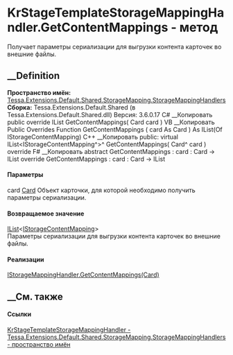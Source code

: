 # KrStageTemplateStorageMappingHandler.GetContentMappings - метод
Получает параметры сериализации для выгрузки контента карточек во внешние
файлы.
## __Definition
 **Пространство имён:**
[Tessa.Extensions.Default.Shared.StorageMapping.StorageMappingHandlers](N_Tessa_Extensions_Default_Shared_StorageMapping_StorageMappingHandlers.htm)  
 **Сборка:** Tessa.Extensions.Default.Shared (в
Tessa.Extensions.Default.Shared.dll) Версия: 3.6.0.17
C# __Копировать
     public override IList<IStorageContentMapping> GetContentMappings(
    	Card card
    )
VB __Копировать
     Public Overrides Function GetContentMappings ( 
    	card As Card
    ) As IList(Of IStorageContentMapping)
C++ __Копировать
     public:
    virtual IList<IStorageContentMapping^>^ GetContentMappings(
    	Card^ card
    ) override
F# __Копировать
     abstract GetContentMappings : 
            card : Card -> IList<IStorageContentMapping> 
    override GetContentMappings : 
            card : Card -> IList<IStorageContentMapping> 
#### Параметры
card [Card](T_Tessa_Cards_Card.htm)
    Объект карточки, для которой необходимо получить параметры сериализации.
#### Возвращаемое значение
[IList](https://learn.microsoft.com/dotnet/api/system.collections.generic.ilist-1)<[IStorageContentMapping](T_Tessa_Platform_Storage_IStorageContentMapping.htm)>  
Параметры сериализации для выгрузки контента карточек во внешние файлы.
#### Реализации
[IStorageMappingHandler.GetContentMappings(Card)](M_Tessa_Platform_Storage_Mapping_IStorageMappingHandler_GetContentMappings.htm)  
##  __См. также
#### Ссылки
[KrStageTemplateStorageMappingHandler -
](T_Tessa_Extensions_Default_Shared_StorageMapping_StorageMappingHandlers_KrStageTemplateStorageMappingHandler.htm)
[Tessa.Extensions.Default.Shared.StorageMapping.StorageMappingHandlers -
пространство
имён](N_Tessa_Extensions_Default_Shared_StorageMapping_StorageMappingHandlers.htm)
